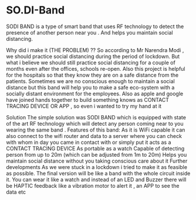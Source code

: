 # SO.DI-Band
SODI BAND is a type of smart band that uses RF technology to detect the presence of another person near you . And helps you maintain social distancing.

Why did i make it (THE PROBLEM) ??
So according to Mr Narendra Modi , we should practice social distancing during the period of lockdown. But what i believe we should still practice social distancing for a couple of months even after the offices, schools re-open. Also this project is helpful for the hospitals so that they know they are on a safe distance from the patients. 
Sometimes we are no conscious enough to maintain a social distance but this band will help you to make a safe eco-system with a socially distant environment for the employees.
Also as apple and google have joined hands together to build something knows as CONTACT TRACING DEVICE OR APP  ,  so even i wanted to try my hand at it

Solution
The simple solution was SODI BAND which is equipped with state of the art RF technology which will detect any person coming near to you wearing the same band . 
Features of this band: 
As it is WiFi capable it can also connect to the wifi router and data to a server where you can check with whom in day you came in contact with or simply put it acts as a CONTACT TRACING DEVICE 
As portable as a watch 
Capable of detecting person from up to 20m (which can be adjusted from 1m to 20m)
Helps you maintain social distance without you taking conscious care about it
Further developments
As we were stuck in a lockdown i tried to make it as feasible as possible. The final version will be like a band with the whole circuit inside it. You can wear it like a watch and instead of an LED and Buzzer there will be HAPTIC feedback like a vibration motor to alert it , an APP to see the data etc 
